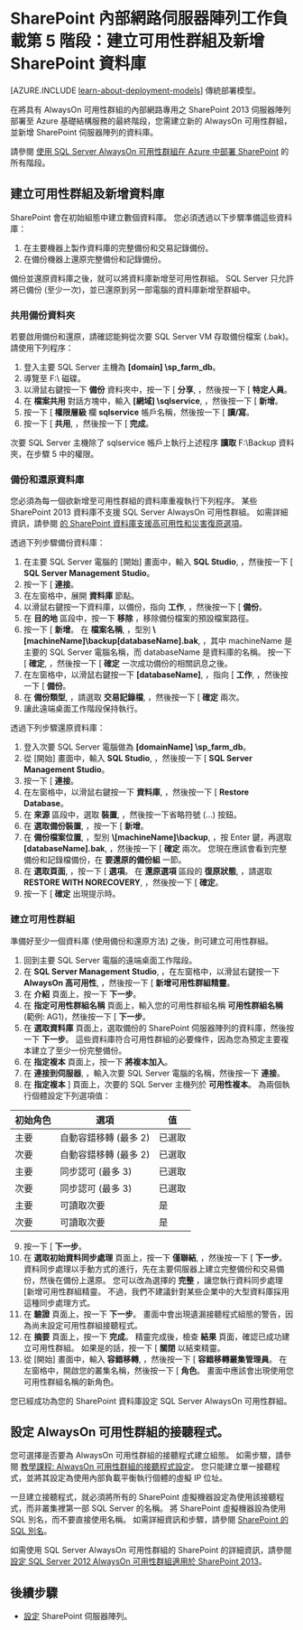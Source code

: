 <properties
    pageTitle="SharePoint Server 2013 伺服器陣列第 5 階段 | Microsoft Azure"
    description="在 Azure SharePoint Server 2013 伺服器陣列第 5 階段中，建立可用性群組並將 SharePoint 資料庫加入其中。"
    documentationCenter=""
    services="virtual-machines"
    authors="JoeDavies-MSFT"
    manager="timlt"
    editor=""
    tags="azure-resource-manager"/>

<tags
    ms.service="virtual-machines"
    ms.workload="infrastructure-services"
    ms.tgt_pltfrm="Windows"
    ms.devlang="na"
    ms.topic="article"
    ms.date="12/11/2015"
    ms.author="josephd"/>

# SharePoint 內部網路伺服器陣列工作負載第 5 階段：建立可用性群組及新增 SharePoint 資料庫

[AZURE.INCLUDE [learn-about-deployment-models](../../includes/learn-about-deployment-models-rm-include.md)] 傳統部署模型。

在將具有 AlwaysOn 可用性群組的內部網路專用之 SharePoint 2013 伺服器陣列部署至 Azure 基礎結構服務的最終階段，您需建立新的 AlwaysOn 可用性群組，並新增 SharePoint 伺服器陣列的資料庫。

請參閱 [使用 SQL Server AlwaysOn 可用性群組在 Azure 中部署 SharePoint](virtual-machines-workload-intranet-sharepoint-overview.md) 的所有階段。

## 建立可用性群組及新增資料庫

SharePoint 會在初始組態中建立數個資料庫。 您必須透過以下步驟準備這些資料庫：

1.  在主要機器上製作資料庫的完整備份和交易記錄備份。
2.  在備份機器上還原完整備份和記錄備份。

備份並還原資料庫之後，就可以將資料庫新增至可用性群組。 SQL Server 只允許將已備份 (至少一次)，並已還原到另一部電腦的資料庫新增至群組中。

### 共用備份資料夾

若要啟用備份和還原，請確認能夠從次要 SQL Server VM 存取備份檔案 (.bak)。 請使用下列程序：

1.  登入主要 SQL Server 主機為 **[domain] \sp_farm_db**。
2.  導覽至 F:\ 磁碟。
3.  以滑鼠右鍵按一下 **備份** 資料夾中，按一下 [ **分享**, ，然後按一下 [ **特定人員**。
4.  在 **檔案共用** 對話方塊中，輸入 **[網域] \sqlservice**, ，然後按一下 [ **新增**。
5.  按一下 [ **權限層級** 欄 **sqlservice** 帳戶名稱，然後按一下 [ **讀/寫**。
6.  按一下 [ **共用**, ，然後按一下 [ **完成**。

次要 SQL Server 主機除了 sqlservice 帳戶上執行上述程序 **讀取** F:\Backup 資料夾，在步驟 5 中的權限。

### 備份和還原資料庫

您必須為每一個欲新增至可用性群組的資料庫重複執行下列程序。 某些 SharePoint 2013 資料庫不支援 SQL Server AlwaysOn 可用性群組。 如需詳細資訊，請參閱 [的 SharePoint 資料庫支援高可用性和災害復原選項](http://technet.microsoft.com/library/jj841106.aspx)。

透過下列步驟備份資料庫：

1.  在主要 SQL Server 電腦的 [開始] 畫面中，輸入 **SQL Studio**, ，然後按一下 [ **SQL Server Management Studio**。
2.  按一下 [ **連接**。
3.  在左窗格中，展開 **資料庫** 節點。
4.  以滑鼠右鍵按一下資料庫，以備份，指向 **工作**, ，然後按一下 [ **備份**。
5.  在 **目的地** 區段中，按一下 **移除** ，移除備份檔案的預設檔案路徑。
6.  按一下 [ **新增**。 在 **檔案名稱**, ，型別 **\\[machineName]\backup\[databaseName].bak**, ，其中 machineName 是主要的 SQL Server 電腦名稱，而 databaseName 是資料庫的名稱。 按一下 [ **確定**, ，然後按一下 [ **確定** 一次成功備份的相關訊息之後。
7.  在左窗格中，以滑鼠右鍵按一下 **[databaseName]**, ，指向 [ **工作**, ，然後按一下 [ **備份**。
8.  在 **備份類型**, ，請選取 **交易記錄檔**, ，然後按一下 [ **確定** 兩次。
9.  讓此遠端桌面工作階段保持執行。

透過下列步驟還原資料庫：

1.  登入次要 SQL Server 電腦做為 **[domainName] \sp_farm_db**。
2.  從 [開始] 畫面中，輸入 **SQL Studio**, ，然後按一下 [ **SQL Server Management Studio**。
3.  按一下 [ **連接**。
4.  在左窗格中，以滑鼠右鍵按一下 **資料庫**, ，然後按一下 [ **Restore Database**。
5.  在 **來源** 區段中，選取 **裝置**, ，然後按一下省略符號 (...) 按鈕。
6.  在 **選取備份裝置**, ，按一下 [ **新增**。
7.  在 **備份檔案位置**, ，型別 **\\[machineName]\backup**, ，按 Enter 鍵，再選取 **[databaseName].bak**, ，然後按一下 [ **確定** 兩次。 您現在應該會看到完整備份和記錄檔備份，在 **要還原的備份組** 一節。
8.  在 **選取頁面**, ，按一下 [ **選項**。 在 **還原選項** 區段的 **復原狀態**, ，請選取 **RESTORE WITH NORECOVERY**, ，然後按一下 [ **確定**。
9.  按一下 [ **確定** 出現提示時。

### 建立可用性群組

準備好至少一個資料庫 (使用備份和還原方法) 之後，則可建立可用性群組。

1.  回到主要 SQL Server 電腦的遠端桌面工作階段。
2.  在 **SQL Server Management Studio**, ，在左窗格中，以滑鼠右鍵按一下 **AlwaysOn 高可用性**, ，然後按一下 [ **新增可用性群組精靈**。
3.  在 **介紹** 頁面上，按一下 **下一步**。
4.  在 **指定可用性群組名稱** 頁面上，輸入您的可用性群組名稱 **可用性群組名稱** (範例: AG1)，然後按一下 [ **下一步**。
5.  在 **選取資料庫** 頁面上，選取備份的 SharePoint 伺服器陣列的資料庫，然後按一下 **下一步**。 這些資料庫符合可用性群組的必要條件，因為您為預定主要複本建立了至少一份完整備份。
6.  在 **指定複本** 頁面上，按一下 **將複本加入**。
7.  在 **連接到伺服器**, ，輸入次要 SQL Server 電腦的名稱，然後按一下 **連接**。
8.  在 **指定複本** ] 頁面上，次要的 SQL Server 主機列於 **可用性複本**。 為兩個執行個體設定下列選項值：

初始角色 | 選項 | 值
--- | --- | ---
主要 | 自動容錯移轉 (最多 2) | 已選取
次要 | 自動容錯移轉 (最多 2) | 已選取
主要 | 同步認可 (最多 3) | 已選取
次要 | 同步認可 (最多 3) | 已選取
主要 | 可讀取次要 | 是
次要 | 可讀取次要 | 是

9.  按一下 [ **下一步**。  
10. 在 **選取初始資料同步處理** 頁面上，按一下 **僅聯結**, ，然後按一下 [ **下一步**。 資料同步處理以手動方式的進行，先在主要伺服器上建立完整備份和交易備份，然後在備份上還原。 您可以改為選擇的 **完整** ，讓您執行資料同步處理 [新增可用性群組精靈。 不過，我們不建議針對某些企業中的大型資料庫採用這種同步處理方式。  
11. 在 **驗證** 頁面上，按一下 **下一步**。 畫面中會出現遺漏接聽程式組態的警告，因為尚未設定可用性群組接聽程式。
12. 在 **摘要** 頁面上，按一下 **完成**。 精靈完成後，檢查 **結果** 頁面，確認已成功建立可用性群組。 如果是的話，按一下 [ **關閉** 以結束精靈。
13. 從 [開始] 畫面中，輸入 **容錯移轉**, ，然後按一下 [ **容錯移轉叢集管理員**。 在左窗格中，開啟您的叢集名稱，然後按一下 [ **角色**。 畫面中應該會出現使用您可用性群組名稱的新角色。  

您已經成功為您的 SharePoint 資料庫設定 SQL Server AlwaysOn 可用性群組。

## 設定 AlwaysOn 可用性群組的接聽程式。

您可選擇是否要為 AlwaysOn 可用性群組的接聽程式建立組態。 如需步驟，請參閱 [教學課程: AlwaysOn 可用性群組的接聽程式設定](https://msdn.microsoft.com/library/dn425027.aspx)。 您只能建立單一接聽程式，並將其設定為使用內部負載平衡執行個體的虛擬 IP 位址。

一旦建立接聽程式，就必須將所有的 SharePoint 虛擬機器設定為使用該接聽程式，而非叢集裡第一部 SQL Server 的名稱。 將 SharePoint 虛擬機器設為使用 SQL 別名，而不要直接使用名稱。 如需詳細資訊和步驟，請參閱 [SharePoint 的 SQL 別名](http://blogs.msdn.com/b/priyo/archive/2013/09/13/sql-alias-for-sharepoint.aspx)。

如需使用 SQL Server AlwaysOn 可用性群組的 SharePoint 的詳細資訊，請參閱 [設定 SQL Server 2012 AlwaysOn 可用性群組適用於 SharePoint 2013](https://technet.microsoft.com/library/jj715261.aspx)。


## 後續步驟

- [設定](https://technet.microsoft.com/library/ee836142.aspx) SharePoint 伺服器陣列。


